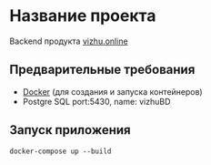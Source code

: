 # Название проекта

Backend продукта [vizhu.online](https://vizhu.online)

## Предварительные требования

- [Docker](https://www.docker.com/products/docker-desktop) (для создания и запуска контейнеров)
- Postgre SQL port:5430, name: vizhuBD


## Запуск приложения
```
docker-compose up --build
```